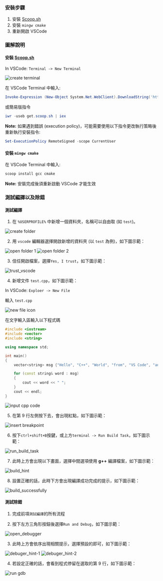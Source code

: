 ### 安裝步驟

1. 安裝 [Scoop.sh](https://www.scoop.sh/)
2. 安裝 `mingw cmake`
3. 重新開啟 VSCode

### 圖解說明

#### 安裝 [Scoop.sh](https://www.scoop.sh/)

In VSCode: `Terminal -> New Terminal`

![create terminal](img/create_terminal.png)

在 VSCode Terminal 中輸入:

```powershell
Invoke-Expression (New-Object System.Net.WebClient).DownloadString('https://get.scoop.sh')
```

或簡易版指令

```powershell
iwr -useb get.scoop.sh | iex
```

**Note:** 如果遇到錯誤 (execution policy)，可能需要使用以下指令更改執行策略後重新執行安裝指令:

```powershell
Set-ExecutionPolicy RemoteSigned -scope CurrentUser
```

#### 安裝 `mingw cmake`

在 VSCode Terminal 中輸入:

```powershell
scoop install gcc cmake
```

**Note:** 安裝完成後須重新啟動 VSCode 才能生效

### 測試編譯以及除錯

#### 測試編譯

1. 在 `%USERPROFILE%` 中新增一個資料夾，名稱可以自由取 (如 `test`)。

![create folder](img/fig_01-win-var.png)

2. 用 `vscode` 編輯器選擇開啟新增的資料夾 (以 `test` 為例)，如下圖示範：

![open folder 1](img/fig_05-open_vscode.png)
![open folder 2](img/fig_02-extract_files.png)

3. 信任開啟檔案，選擇`Yes, I trust`，如下圖示範：

![trust_vscode](./img/fig_06-trust_vscode.png)

4. 新增文件 `test.cpp`，如下圖示範：

In VSCode: `Exploer -> New File`

輸入 `test.cpp`

![new file icon](img/new_file.png)

在文字輸入區輸入以下程式碼

```c++
#include <iostream>
#include <vector>
#include <string>

using namespace std;

int main()
{
    vector<string> msg {"Hello", "C++", "World", "from", "VS Code", "and the C++ extension!"};

    for (const string& word : msg)
    {
        cout << word << " ";
    }
    cout << endl;
}
```

![input cpp code](img/input_cpp.png)

5. 在第 9 行左側按下去，會出現紅點，如下圖示範：

![insert breakpoint](img/insert_breakpoint.png)

6. 按下`ctrl+shift+B`按鍵，或上方`terminal -> Run Build Task`，如下圖示範：

![run_build_task](./img/fig_08-run_build_task.png)

7. 此時上方會出現以下畫面，選擇中間選項使用 **g++** 編譯檔案，如下圖示範：

![build_hint](./img/fig_09-build_hint.png)

8. 設置正確的話，此時下方會出現編譯成功完成的提示，如下圖示範：

![build_successfully](./img/fig_10-build_successfully.png)

#### 測試除錯

1. 完成前項`測試編譯`的所有流程

2. 按下左方三角形按鈕後選擇`Run and Debug`，如下圖示範：

![open_debugger](./img/fig_11-open_debugger.png)

3. 此時上方會依序出現相關提示，選擇預設的即可，如下圖示範：

![debuger_hint-1](./img/fig_12-debuger_hint-1.png)
![debuger_hint-2](./img/fig_13-debuger_hint-2.png)

4. 若設定正確的話，會看到程式停留在選取的第 9 行，如下圖示範：

![run gdb](img/run_gdb.png)

